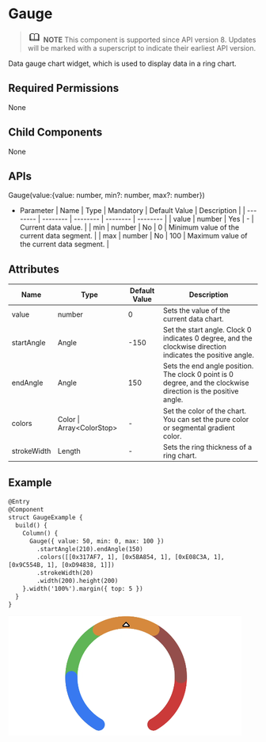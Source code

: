 # Gauge


> ![icon-note.gif](public_sys-resources/icon-note.gif) **NOTE**
> This component is supported since API version 8. Updates will be marked with a superscript to indicate their earliest API version.


Data gauge chart widget, which is used to display data in a ring chart.


## Required Permissions

None


## Child Components

None


## APIs

Gauge(value:{value: number, min?: number, max?: number})

- Parameter
    | Name | Type | Mandatory | Default Value | Description |
  | -------- | -------- | -------- | -------- | -------- |
  | value | number | Yes | - | Current data value. |
  | min | number | No | 0 | Minimum value of the current data segment. |
  | max | number | No | 100 | Maximum value of the current data segment. |


## Attributes

| Name | Type | Default Value | Description |
| -------- | -------- | -------- | -------- |
| value | number | 0 | Sets the value of the current data chart. |
| startAngle | Angle | -150 | Set the start angle. Clock 0 indicates 0 degree, and the clockwise direction indicates the positive angle. |
| endAngle | Angle | 150 | Sets the end angle position. The clock 0 point is 0 degree, and the clockwise direction is the positive angle. |
| colors | Color \| Array&lt;ColorStop&gt; | - | Set the color of the chart. You can set the pure color or segmental gradient color. |
| strokeWidth | Length | - | Sets the ring thickness of a ring chart. |


## Example


```
@Entry
@Component
struct GaugeExample {
  build() {
    Column() {
      Gauge({ value: 50, min: 0, max: 100 })
        .startAngle(210).endAngle(150)
        .colors([[0x317AF7, 1], [0x5BA854, 1], [0xE08C3A, 1], [0x9C554B, 1], [0xD94838, 1]])
        .strokeWidth(20)
        .width(200).height(200)
    }.width('100%').margin({ top: 5 })
  }
}
```

![en-us_image_0000001174422916](figures/en-us_image_0000001174422916.png)
